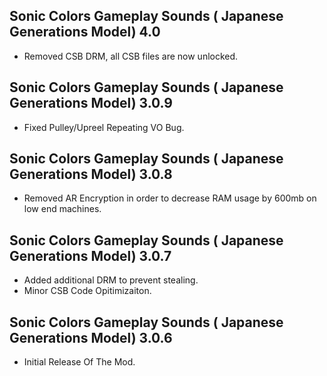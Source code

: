 ## Sonic Colors Gameplay Sounds ( Japanese Generations Model) 4.0

- Removed CSB DRM, all CSB files are now unlocked.


## Sonic Colors Gameplay Sounds ( Japanese Generations Model) 3.0.9
- Fixed Pulley/Upreel Repeating VO Bug.


## Sonic Colors Gameplay Sounds ( Japanese Generations Model) 3.0.8
- Removed AR Encryption in order to decrease RAM usage by 600mb on low end machines.


## Sonic Colors Gameplay Sounds ( Japanese Generations Model) 3.0.7
- Added additional DRM to prevent stealing.
- Minor CSB Code Opitimizaiton.





## Sonic Colors Gameplay Sounds ( Japanese Generations Model) 3.0.6

-	Initial Release Of The Mod.	